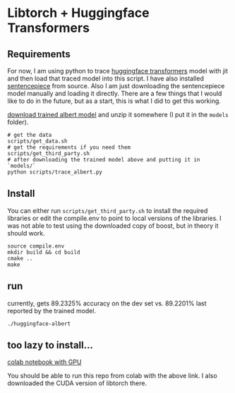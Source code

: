 # Libtorch + Huggingface Transformers

## Requirements

For now, I am using python to trace [huggingface transformers](https://github.com/huggingface/transformers) model with jit and then load that traced model into this script.  I have also installed [sentencepiece](https://github.com/google/sentencepiece) from source.  Also I am just downloading the sentencepiece model manually and loading it directly.  There are a few things that I would like to do in the future, but as a start, this is what I did to get this working.

[download trained albert model](https://drive.google.com/open?id=1i0rr-ogZ2MDYPpUMBsg-2PV7zVddivJ0) and unzip it somewhere (I put it in the `models` folder).

```
# get the data
scripts/get_data.sh
# get the requirements if you need them
scripts/get_third_party.sh
# after downloading the trained model above and putting it in `models/`
python scripts/trace_albert.py
```

## Install

You can either run `scripts/get_third_party.sh` to install the required libraries or edit the compile.env to point to local versions of the libraries.  I was not able to test using the downloaded copy of boost, but in theory it should work.

```
source compile.env
mkdir build && cd build
cmake ..
make
```

## run
currently, gets 89.2325% accuracy on the dev set vs. 89.2201% last reported by the trained model.

```
./huggingface-albert
```

## too lazy to install...

[colab notebook with GPU](https://colab.research.google.com/drive/1TFZbXhiGBtcWVH3ir9Hb1gLGcJyxzTNS)

You should be able to run this repo from colab with the above link.  I also downloaded the CUDA version of libtorch there.

